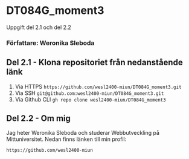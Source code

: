 # DT084G_moment3
Uppgift del 2.1 och del 2.2

### Författare: Weronika Sleboda

## Del 2.1 - Klona repositoriet från nedanstående länk
1. Via HTTPS `https://github.com/wesl2400-miun/DT084G_moment3.git`
2. Via SSH `git@github.com:wesl2400-miun/DT084G_moment3.git`
3. Via Github CLI `gh repo clone wesl2400-miun/DT084G_moment3`

## Del 2.2 - Om mig
Jag heter Weronika Sleboda och studerar Webbutveckling på Mittuniversitet.
Nedan finns länken till min profil:

`https://github.com/wesl2400-miun`



